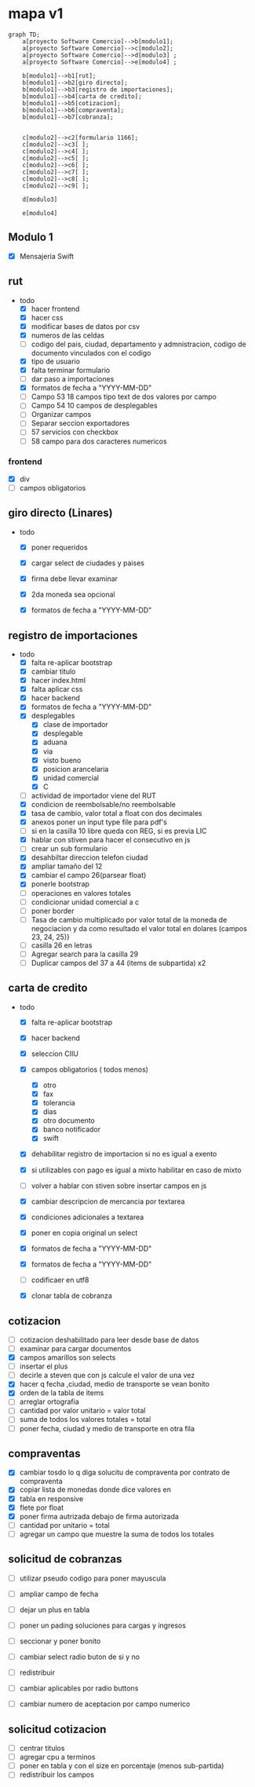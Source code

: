 # mapa v1

```mermaid
graph TD;
    a[proyecto Software Comercio]-->b[modulo1];
    a[proyecto Software Comercio]-->c[modulo2];
    a[proyecto Software Comercio]-->d[modulo3] ;
    a[proyecto Software Comercio]-->e[modulo4] ;

    b[modulo1]-->b1[rut];
    b[modulo1]-->b2[giro directo];
    b[modulo1]-->b3[registro de importaciones];
    b[modulo1]-->b4[carta de credito];
    b[modulo1]-->b5[cotizacion];
    b[modulo1]-->b6[compraventa];
    b[modulo1]-->b7[cobranza];

    
    c[modulo2]-->c2[formulario 1166];
    c[modulo2]-->c3[ ];
    c[modulo2]-->c4[ ];
    c[modulo2]-->c5[ ];
    c[modulo2]-->c6[ ];
    c[modulo2]-->c7[ ];
    c[modulo2]-->c8[ ];
    c[modulo2]-->c9[ ];

    d[modulo3]

    e[modulo4]
```
## Modulo 1
- [x] Mensajeria Swift
## rut
- todo
  - [x] hacer frontend
  - [x] hacer css
  - [x] modificar bases de datos   por csv
  - [x] numeros de las celdas
  - [ ] codigo del pais, ciudad, departamento y admnistracion, codigo de documento vinculados con el codigo
  - [x] tipo de usuario
  - [x] falta terminar formulario
  - [ ] dar paso a importaciones
  - [x] formatos de fecha a "YYYY-MM-DD"
  - [ ] Campo 53 18 campos tipo text de dos valores por campo
  - [ ] Campo 54 10 campos de desplegables
  - [ ] Organizar campos
  - [ ] Separar seccion exportadores
  - [ ] 57 servicios con checkbox
  - [ ] 58 campo para dos caracteres numericos 

### frontend
  - [x] div
  - [ ] campos obligatorios

## giro directo (Linares)
- todo
    - [x] poner requeridos
    - [x] cargar select de ciudades y paises
    - [x] firma debe llevar examinar
    - [x] 2da moneda sea opcional
    - [x] formatos de fecha a "YYYY-MM-DD"


## registro de importaciones
- todo
   - [x] falta re-aplicar bootstrap
   - [x] cambiar titulo
    - [x] hacer index.html
    - [x] falta aplicar css
    - [x] hacer backend
    - [x] formatos de fecha a "YYYY-MM-DD"
    - [x] desplegables
      - [x] clase de importador
      - [x] desplegable
      - [x] aduana
      - [x] via
      - [x] visto bueno
      - [x] posicion arancelaria
      - [x] unidad comercial
      - [x] C
    - [ ] actividad de importador  viene del RUT
    - [x] condicion de reembolsable/no reembolsable
    - [x] tasa de cambio, valor total  a float con dos decimales
    - [x] anexos poner un input type file para pdf's
    - [ ] si en la casilla 10 libre queda con REG, si es previa LIC
    - [x] hablar con stiven para hacer el consecutivo en js
    - [ ] crear un sub formulario 
    - [x] desahbiltar direccion telefon ciudad 
    - [x] ampliar tamaño del 12
    - [x] cambiar el campo 26(parsear float)
    - [x] ponerle bootstrap
    - [ ] operaciones en valores totales 
    - [ ] condicionar unidad comercial a c
    - [ ] poner border 
    - [ ] Tasa de cambio multiplicado por valor total de la moneda de negociacion y da como resultado el valor total en dolares (campos 23, 24, 25)}
    - [ ] casilla 26 en letras
    - [ ] Agregar search para la casilla 29
    - [ ] Duplicar campos del 37 a 44 (items de subpartida) x2
  
## carta de credito
- todo
    - [x] falta re-aplicar bootstrap
    - [x] hacer backend
    - [x] seleccion CIIU
    - [x] campos obligatorios ( todos menos)
      - [x] otro
      - [x] fax
      - [x] tolerancia
      - [x] dias
      - [x] otro documento
      - [x] banco notificador
      - [x] swift
    - [x] dehabilitar registro de importacion si no es igual a exento
    - [x] si utilizables con pago es igual a mixto habilitar en caso de mixto
    - [ ] volver a hablar con stiven sobre insertar campos en js
    - [x] cambiar descripcion de mercancia por textarea
    - [x] condiciones adicionales a textarea
    - [x] poner en copia original un select
    - [x] formatos de fecha a "YYYY-MM-DD"
  - [x] formatos de fecha a "YYYY-MM-DD"
  - [ ] codificaer en utf8
  - [x] clonar tabla de cobranza
  

## cotizacion
  - [ ] cotizacion deshabilitado para leer desde base de datos
  - [ ] examinar para cargar documentos
  - [x] campos amarillos son selects
  - [ ] insertar el plus
  - [ ] decirle a steven que con js calcule el valor de una vez 
  - [x] hacer q fecha ,ciudad, medio de transporte se vean bonito
  - [x] orden de la tabla de items
  - [ ] arreglar ortografia
  - [ ] cantidad por valor unitario = valor total
  - [ ] suma de todos los valores totales = total
  - [ ] poner fecha, ciudad y medio de transporte en otra fila
  
## compraventas
  - [x] cambiar tosdo lo q diga  solucitu de compraventa por contrato de compraventa
  - [x] copiar lista de monedas donde dice valores en 
  - [x] tabla en responsive
  - [x] flete por float
  - [x] poner firma autrizada debajo de firma autorizada
  - [ ] cantidad por unitario = total
  - [ ] agregar un campo que muestre la suma de todos los totales

## solicitud de cobranzas
  - [ ] utilizar pseudo codigo para poner mayuscula
  - [ ] ampliar campo de fecha
  - [ ] dejar un plus en tabla 
  - [ ] poner un pading soluciones para cargas y ingresos 
  - [ ] seccionar y poner bonito
  - [ ] cambiar select radio buton de si y no
  - [ ] redistribuir
  - [ ] cambiar aplicables por radio buttons
  - [ ] cambiar numero de aceptacion por campo numerico


## solicitud cotizacion
  - [ ] centrar titulos
  - [ ] agregar cpu a terminos
  - [ ] poner en tabla y con el size en porcentaje (menos sub-partida)
  - [ ] redistribuir los campos
